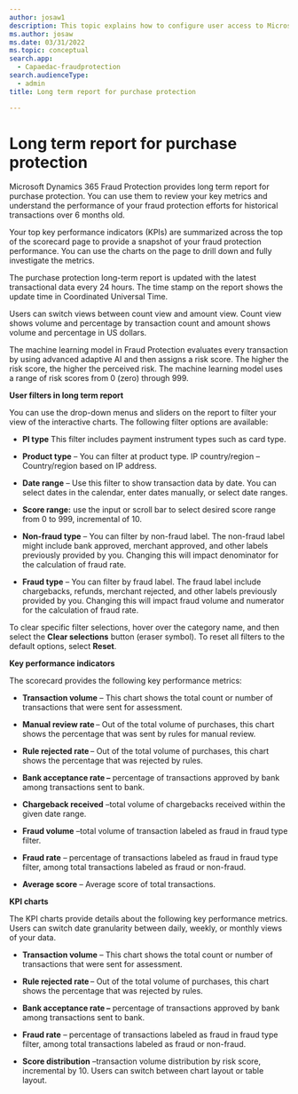 ```yaml
---
author: josaw1
description: This topic explains how to configure user access to Microsoft Dynamics 365 Fraud Protection.
ms.author: josaw
ms.date: 03/31/2022
ms.topic: conceptual
search.app: 
  - Capaedac-fraudprotection
search.audienceType:
  - admin
title: Long term report for purchase protection

---
```


# Long term report for purchase protection

Microsoft Dynamics 365 Fraud Protection provides long term report for purchase protection. You can use them to review your key metrics and understand the performance of your fraud protection efforts for historical transactions over 6 months old.

Your top key performance indicators (KPIs) are summarized across the top of the scorecard page to provide a snapshot of your fraud protection performance. You can use the charts on the page to drill down and fully investigate the metrics.  

The purchase protection long-term report is updated with the latest transactional data every 24 hours. The time stamp on the report shows the update time in Coordinated Universal Time.

Users can switch views between count view and amount view. Count view shows volume and percentage by transaction count and amount shows volume and percentage in US dollars.

The machine learning model in Fraud Protection evaluates every transaction by using advanced adaptive AI and then assigns a risk score. The higher the risk score, the higher the perceived risk. The machine learning model uses a range of risk scores from 0 (zero) through 999.

**User filters in long term report**

You can use the drop-down menus and sliders on the report to filter your view of the interactive charts. The following filter options are available:

- **PI type** This filter includes payment instrument types such as card type.

- **Product type** – You can filter at product type. IP country/region – Country/region based on IP address.

- **Date range** – Use this filter to show transaction data by date. You can select dates in the calendar, enter dates manually, or select date ranges.

- **Score range:** use the input or scroll bar to select desired score range from 0 to 999, incremental of 10.

- **Non-fraud type** – You can filter by non-fraud label. The non-fraud label might include bank approved, merchant approved, and other labels previously provided by you. Changing this will impact denominator for the calculation of fraud rate.

- **Fraud type** – You can filter by fraud label. The fraud label include chargebacks, refunds, merchant rejected, and other labels previously provided by you. Changing this will impact fraud volume and numerator for the calculation of fraud rate.

To clear specific filter selections, hover over the category name, and then select the **Clear selections** button (eraser symbol). To reset all filters to the default options, select **Reset**.

**Key performance indicators**

The scorecard provides the following key performance metrics:

- **Transaction volume** – This chart shows the total count or number of transactions that were sent for assessment.

- **Manual review rate** – Out of the total volume of purchases, this chart shows the percentage that was sent by rules for manual review.

- **Rule rejected rate** – Out of the total volume of purchases, this chart shows the percentage that was rejected by rules.

- **Bank acceptance rate –** percentage of transactions approved by bank among transactions sent to bank.

- **Chargeback received** –total volume of chargebacks received within the given date range.

- **Fraud volume** –total volume of transaction labeled as fraud in fraud type filter.

- **Fraud rate** – percentage of transactions labeled as fraud in fraud type filter, among total transactions labeled as fraud or non-fraud.

- **Average score** – Average score of total transactions.

**KPI charts**

The KPI charts provide details about the following key performance metrics. Users can switch date granularity between daily, weekly, or monthly views of your data.

- **Transaction volume** – This chart shows the total count or number of transactions that were sent for assessment.

- **Rule rejected rate** – Out of the total volume of purchases, this chart shows the percentage that was rejected by rules.

- **Bank acceptance rate –** percentage of transactions approved by bank among transactions sent to bank.

- **Fraud rate** – percentage of transactions labeled as fraud in fraud type filter, among total transactions labeled as fraud or non-fraud.

- **Score distribution** –transaction volume distribution by risk score, incremental by 10. Users can switch between chart layout or table layout.

